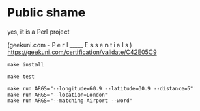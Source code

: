 # Public shame

yes, it is a Perl project 


(geekuni.com - P e r l _____ E s s e n t i a l s )
https://geekuni.com/certification/validate/C42E05C9

```
make install

make test

make run ARGS="--longitude=60.9 --latitude=30.9 --distance=5"
make run ARGS="--location=London"
make run ARGS="--matching Airport --word"
```

